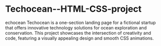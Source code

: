 # Techocean--HTML-CSS-project
echocean Techocean is a one-section landing page for a fictional startup that offers innovative technology solutions for ocean exploration and conservation. This project showcases the intersection of creativity and code, featuring a visually appealing design and smooth CSS animations.
